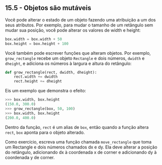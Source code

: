 ## 15.5 - Objetos são mutáveis

Você pode alterar o estado de um objeto fazendo uma atribuição a um dos seus atributos. Por exemplo, para mudar o tamanho de um retângulo sem mudar sua posição, você pode alterar os valores de width e height:

```python
box.width = box.width + 50
box.height = box.height + 100
```

Você também pode escrever funções que alteram objetos. Por exemplo, `grow_rectangle` recebe um objeto `Rectangle` e dois números, `dwidth` e `dheight`, e adiciona os números à largura e altura do retângulo:

```python
def grow_rectangle(rect, dwidth, dheight):
    rect.width += dwidth
    rect.height += dheight
```

Eis um exemplo que demonstra o efeito:

```python
>>> box.width, box.height
(150.0, 300.0)
>>> grow_rectangle(box, 50, 100)
>>> box.width, box.height
(200.0, 400.0)
```

Dentro da função, `rect` é um alias de `box`, então quando a função altera `rect`, `box` aponta para o objeto alterado.

Como exercício, escreva uma função chamada `move_rectangle` que toma um Rectangle e dois números chamados dx e dy. Ela deve alterar a posição do retângulo, adicionando dx à coordenada x de corner e adicionando dy à coordenada y de corner.

